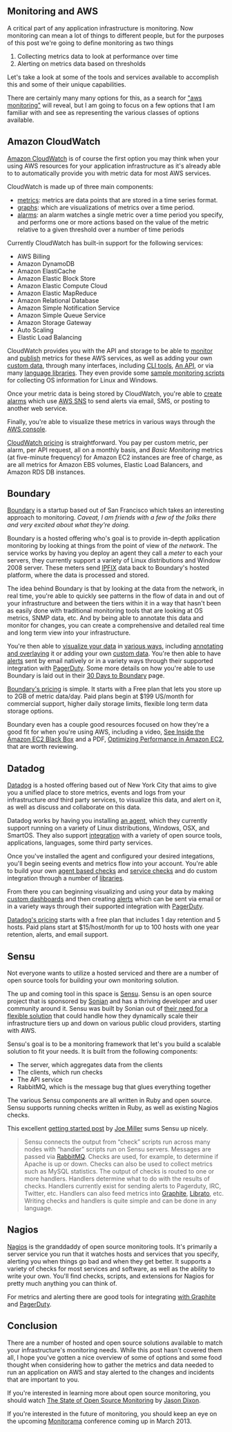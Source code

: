 Monitoring and AWS
------------------

A critical part of any application infrastructure is monitoring. Now monitoring can mean a lot of things to different people, but for the purposes of this post we're going to define monitoring as two things

1. Collecting metrics data to look at performance over time
2. Alerting on metrics data based on thresholds

Let's take a look at some of the tools and services available to accomplish this and some of their unique capabilities. 

There are certainly many many options for this, as a search for ["aws monitoring"](https://www.google.com/search?q=aws+monitoring) will reveal, but I am going to focus on a few options that I am familiar with and see as representing the various classes of options available.

Amazon CloudWatch
-----------------

[Amazon CloudWatch](http://aws.amazon.com/cloudwatch/) is of course the first option you may think when your using AWS resources for your application infrastructure as it's already able to to automatically provide you with metric data for most AWS services.

CloudWatch is made up of three main components:

* [metrics](http://docs.amazonwebservices.com/AmazonCloudWatch/latest/GettingStartedGuide/PublishMetrics.html): metrics are data points that are stored in a time series format.
* [graphs](http://docs.amazonwebservices.com/AmazonCloudWatch/latest/GettingStartedGuide/ViewGraphs.html): which are visualizations of metrics over a time period.
* [alarms](http://docs.amazonwebservices.com/AmazonCloudWatch/latest/DeveloperGuide/AlarmThatSendsEmail.html): an alarm watches a single metric over a time period you specify, and performs one or more actions based on the value of the metric relative to a given threshold over a number of time periods

Currently CloudWatch has built-in support for the following services:

* AWS Billing
* Amazon DynamoDB
* Amazon ElastiCache
* Amazon Elastic Block Store
* Amazon Elastic Compute Cloud
* Amazon Elastic MapReduce
* Amazon Relational Database
* Amazon Simple Notification Service
* Amazon Simple Queue Service
* Amazon Storage Gateway
* Auto Scaling
* Elastic Load Balancing

CloudWatch provides you with the API and storage to be able to [monitor](http://docs.amazonwebservices.com/AmazonCloudWatch/latest/DeveloperGuide/US_GetStatistics.html) and [publish](http://docs.amazonwebservices.com/AmazonCloudWatch/latest/DeveloperGuide/publishingMetrics.html) metrics for these AWS services, as well as adding your own [custom data](http://docs.amazonwebservices.com/AmazonCloudWatch/latest/APIReference/API_PutMetricData.html), through many interfaces, including [CLI tools](http://docs.amazonwebservices.com/AmazonCloudWatch/latest/DeveloperGuide/choosing_your_cloudwatch_interface.html#UsingTheCLI), [An API](http://docs.amazonwebservices.com/AmazonCloudWatch/latest/DeveloperGuide/choosing_your_cloudwatch_interface.html#Using_Query_API), or via many [language libraries](http://docs.amazonwebservices.com/AmazonCloudWatch/latest/DeveloperGuide/choosing_your_cloudwatch_interface.html#using-libraries). They even provide some [sample monitoring scripts](http://docs.amazonwebservices.com/AmazonCloudWatch/latest/DeveloperGuide/mon-scripts.html) for collecting OS information for Linux and Windows.

Once your metric data is being stored by CloudWatch, you're able to [create alarms](http://docs.amazonwebservices.com/AmazonCloudWatch/latest/DeveloperGuide/AlarmThatSendsEmail.html) which use [AWS SNS](http://docs.amazonwebservices.com/AmazonCloudWatch/latest/DeveloperGuide/US_SetupSNS.html) to send alerts via email, SMS, or posting to another web service.

Finally, you're able to visualize these metrics in various ways through the [AWS console](https://console.aws.amazon.com/cloudwatch/home).

[CloudWatch pricing](http://aws.amazon.com/pricing/cloudwatch/) is straightforward. You pay per custom metric, per alarm, per API request, all on a monthly basis, and _Basic Monitoring_ metrics (at five-minute frequency) for Amazon EC2 instances are free of charge, as are all metrics for Amazon EBS volumes, Elastic Load Balancers, and Amazon RDS DB instances.

Boundary
--------

[Boundary](http://boundary.com/why-boundary/) is a startup based out of San Francisco which takes an interesting approach to monitoring. _Caveat, I am friends with a few of the folks there and very excited about what they're doing._

Boundary is a hosted offering who's goal is to provide in-depth application monitoring by looking at things from the point of view of _the network_. The service works by having you deploy an agent they call a _meter_ to each your servers, they currently support a variety of Linux distributions and Window 2008 server. These meters send [IPFIX](http://en.wikipedia.org/wiki/IP_Flow_Information_Export) data back to Boundary's hosted platform, where the data is processed and stored.

The idea behind Boundary is that by looking at the data from the network, in real time, you're able to quickly see patterns in the flow of data in and out of your infrastructure and between the tiers within it in a way that hasn't been as easily done with traditional monitoring tools that are looking at OS metrics, SNMP data, etc. And by being able to annotate this data and monitor for changes, you can create a comprehensive and detailed real time and long term view into your infrastructure.

You're then able to [visualize your data](http://boundary.com/ways/#way-4) in [various ways](http://boundary.com/ways/#way-11), including [annotating and overlaying](http://boundary.com/ways/#way-13) it or adding your own [custom data](http://boundary.com/ways/#way-21). You're then able to have [alerts](http://boundary.com/ways/#way-23) sent by email natively or in a variety ways through their supported integration with [PagerDuty](http://www.pagerduty.com). Some more details on how you're able to use Boundary is laid out in their [30 Days to Boundary](http://boundary.com/ways/) page.

[Boundary's pricing](http://boundary.com/pricing/) is simple. It starts with a Free plan that lets you store up to 2GB of metric data/day. Paid plans begin at $199 US/month for commercial support, higher daily storage limits, flexible long term data storage options.

Boundary even has a couple good resources focused on how they're a good fit for when you're using AWS, including a video, [See Inside the Amazon EC2 Black Box](http://youtu.be/3I1JThRJvuc) and a PDF, [Optimizing Performance in Amazon EC2](http://boundary.com/wp-content/uploads/2012/08/Boundary-for-Amazon-Ec2-Solution-Brief.pdf), that are worth reviewing.


Datadog
-------

[Datadog](http://www.datadoghq.com/product/) is a hosted offering based out of New York City that aims to give you a unified place to store metrics, events and logs from your infrastructure _and_ third party services, to visualize this data, and alert on it, as well as discuss and collaborate on this data.

Datadog works by having you installing [an agent](http://help.datadoghq.com/kb/general/getting-started), which they currently support running on a variety of Linux distributions, Windows, OSX, and SmartOS. They also support [integration](http://www.datadoghq.com/integrations/) with a variety of open source tools, applications, languages, some third party services.

Once you've installed the agent and configured your desired integations, you'll begin seeing events and metrics flow into your account. You're able to build your own [agent based checks](http://docs.datadoghq.com/guides/agent_checks/) and [service checks](http://docs.datadoghq.com/guides/services_checks/) and do custom integration through a number of [libraries](http://docs.datadoghq.com/libraries/).

From there you can beginning visualizing and using your data by making [custom dashboards](http://www.datadoghq.com/product/product?goto=fb2) and then creating [alerts](http://www.datadoghq.com/alerts/) which can be sent via email or in a variety ways through their supported integration with [PagerDuty](http://www.pagerduty.com).

[Datadog's pricing](http://www.datadoghq.com/pricing/) starts with a free plan that includes 1 day retention and 5 hosts. Paid plans start at $15/host/month for up to 100 hosts with one year retention, alerts, and email support.

Sensu
-----

Not everyone wants to utilize a hosted serviced and there are a number of open source tools for building your own monitoring solution.

The up and coming tool in this space is [Sensu](https://github.com/sensu). Sensu is an open source project that is sponsored by [Sonian](http://www.sonian.com/about/) and has a thriving developer and user community around it. Sensu was built by Sonian out of [their need for a flexible solution](http://portertech.ca/2011/11/01/sensu-a-monitoring-framework/) that could handle how they dynamically scale their infrastructure tiers up and down on various public cloud providers, starting with AWS.

Sensu's goal is to be a monitoring framework that let's you build a scalable solution to fit your needs. It is built from the following components:

* The server, which aggregates data from the clients
* The clients, which run checks
* The API service
* RabbitMQ, which is the message bug that glues everything together

The various Sensu components are all written in Ruby and open source. Sensu supports running checks written in Ruby, as well as existing Nagios checks.

This excellent [getting started post](http://joemiller.me/2012/01/19/getting-started-with-the-sensu-monitoring-framework/) by [Joe Miller](https://twitter.com/miller_joe) sums Sensu up nicely.

> Sensu connects the output from “check” scripts run across many nodes with “handler” scripts run on Sensu servers. Messages are passed via [RabbitMQ](http://www.rabbitmq.com/). Checks are used, for example, to determine if Apache is up or down. Checks can also be used to collect metrics such as MySQL statistics. The output of checks is routed to one or more handlers. Handlers determine what to do with the results of checks. Handlers currently exist for sending alerts to Pagerduty, IRC, Twitter, etc. Handlers can also feed metrics into [Graphite](http://graphite.wikidot.com/), [Librato](https://metrics.librato.com/), etc. Writing checks and handlers is quite simple and can be done in any language.

Nagios
------

[Nagios](http://library.nagios.com/library/products/nagioscore/manuals/) is the granddaddy of open source monitoring tools. It's primarily a server service you run that it watches hosts and services that you specify, alerting you when things go bad and when they get better. It supports a variety of checks for most services and software, as well as the ability to write your own. You'll find checks, scripts, and extensions for Nagios for pretty much anything you can think of.

For metrics and alerting there are good tools for integrating [with Graphite](http://datacratic.com/site/blog/statsd-graphite-and-nagios) and [PagerDuty](http://www.pagerduty.com/docs/guides/nagios-integration-guide).

Conclusion
----------

There are a number of hosted and open source solutions available to match your infrastructure's monitoring needs. While this post hasn't covered them all, I hope you've gotten a nice overview of some of options and some food thought when considering how to gather the metrics and data needed to run an application on AWS and stay alerted to the changes and incidents that are important to you.

If you're interested in learning more about open source monitoring, you should watch [The State of Open Source Monitoring](http://vimeo.com/51120680) by [Jason Dixon](http://www.twitter.com/obfuscurity).

If you're interested in the future of monitoring, you should keep an eye on the upcoming [Monitorama](http://monitorama.com/) conference coming up in March 2013.